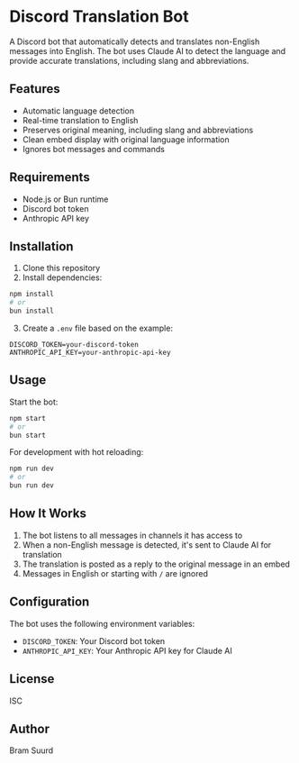 # Discord Translation Bot

A Discord bot that automatically detects and translates non-English messages into English. The bot uses Claude AI to detect the language and provide accurate translations, including slang and abbreviations.

## Features

- Automatic language detection
- Real-time translation to English
- Preserves original meaning, including slang and abbreviations
- Clean embed display with original language information
- Ignores bot messages and commands

## Requirements

- Node.js or Bun runtime
- Discord bot token
- Anthropic API key

## Installation

1. Clone this repository
2. Install dependencies:

```bash
npm install
# or
bun install
```

3. Create a `.env` file based on the example:

```
DISCORD_TOKEN=your-discord-token
ANTHROPIC_API_KEY=your-anthropic-api-key
```

## Usage

Start the bot:

```bash
npm start
# or
bun start
```

For development with hot reloading:

```bash
npm run dev
# or
bun run dev
```

## How It Works

1. The bot listens to all messages in channels it has access to
2. When a non-English message is detected, it's sent to Claude AI for translation
3. The translation is posted as a reply to the original message in an embed
4. Messages in English or starting with `/` are ignored

## Configuration

The bot uses the following environment variables:

- `DISCORD_TOKEN`: Your Discord bot token
- `ANTHROPIC_API_KEY`: Your Anthropic API key for Claude AI

## License

ISC

## Author

Bram Suurd